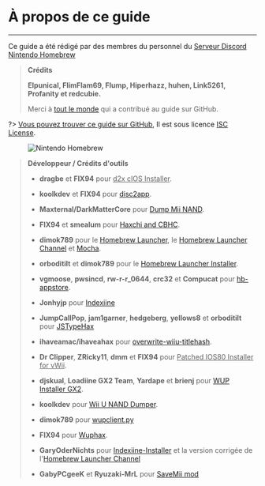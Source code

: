 # À propos de ce guide
---
Ce guide a été rédigé par des membres du personnel du [Serveur Discord Nintendo Homebrew](https://discord.gg/C29hYvh)

> **Crédits**
> 
> **Elpunical, FlimFlam69, Flump, Hiperhazz, huhen, Link5261, Profanity et redcubie.**
> 
> Merci à [tout le monde](https://github.com/hacks-guide/Guide-WiiU/graphs/contributors) qui a contribué au guide sur GitHub.

?> [Vous pouvez trouver ce guide sur GitHub](https://github.com/hacks-guide/Guide-WiiU), Il est sous licence [ISC License](https://github.com/hacks-guide/Guide-WiiU/blob/master/LICENSE.md).

<figure class="thumbnails">
    <img src="docs/assets/img/nh.jpg" alt="Nintendo Homebrew" title="Nintendo Homebrew">
</figure>

>
> **Développeur / Crédits d'outils**
> 
> - **dragbe** et **FIX94** pour <u>d2x cIOS Installer</u>.
> 
> - **koolkdev** et **FIX94** pour [disc2app](https://github.com/koolkdev/disc2app).
> 
> - **Maxternal/DarkMatterCore** pour [Dump Mii NAND](https://code.google.com/p/gbadev/).
> 
> - **FIX94** et **smealum** pour [Haxchi and CBHC](https://github.com/FIX94/haxchi).
> 
> - **dimok789** pour le [Homebrew Launcher](https://github.com/dimok789/homebrew_launcher), le [Homebrew Launcher Channel](https://github.com/dimok789/homebrew_launcher) et [Mocha](https://github.com/dimok789/mocha).
> 
> - **orboditilt** et **dimok789** pour le [Homebrew Launcher Installer](https://github.com/wiiu-env/homebrew_launcher_installer).
> 
> - **vgmoose**, **pwsincd**, **rw-r-r_0644**, **crc32** et **Compucat** pour [hb-appstore](https://github.com/vgmoose/hb-appstore).
> 
> - **Jonhyjp** pour [Indexiine](https://gbatemp.net/threads/indexiine-load-cfw-during-boot-and-offline-without-a-vc-ds-title.553681/)
> 
> - **JumpCallPop**, **jam1garner**, **hedgeberg**, **yellows8** et **orboditilt** pour [JSTypeHax](https://github.com/wiiu-env/JsTypeHax)
> 
> - **ihaveamac/ihaveahax** pour [overwrite-wiiu-titlehash](https://github.com/ihaveamac/overwrite-wiiu-titlehash).
> 
> - **Dr Clipper**, **ZRicky11**, **dmm** et **FIX94** pour <u>Patched IOS80 Installer for vWii</u>.
> 
> - **djskual**, **Loadiine GX2 Team**, **Yardape** et **brienj** pour [WUP Installer GX2](https://sourceforge.net/projects/wup-installer-gx2/).
> 
> - **koolkdev** pour [Wii U NAND Dumper](https://github.com/koolkdev/wiiu-nanddumper).
> 
> - **dimok789** pour [wupclient.py](https://github.com/dimok789/mocha/blob/master/ios_mcp/wupclient.py)
> 
> - **FIX94** pour [Wuphax](https://github.com/FIX94/wuphax).
> 
> - **GaryOderNichts** pour [Indexiine-Installer](https://github.com/GaryOderNichts/indexiine-installer) et la version corrigée de l'[Homebrew Launcher Channel](https://github.com/GaryOderNichts/homebrew_launcher/)
> 
> - **GabyPCgeeK** et **Ryuzaki-MrL** pour [SaveMii mod](https://github.com/GabyPCgeeK/savemii)
